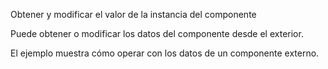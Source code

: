 <template is="exm-article">
<a href="../../publics/examples/render-text/demo2.html" preview main></a>
<a href="../../publics/examples/render-text/text-demo.html"></a>
</template>

Obtener y modificar el valor de la instancia del componente

Puede obtener o modificar los datos del componente desde el exterior.

El ejemplo muestra cómo operar con los datos de un componente externo.
